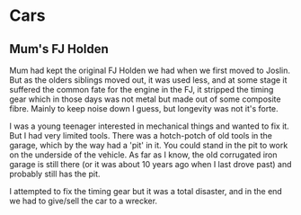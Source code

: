 # Cars

## Mum's FJ Holden
Mum had kept the original FJ Holden we had when we first moved to Joslin. But as the olders siblings moved out, it was used less, and at some stage it suffered the common fate for the engine in the FJ, it stripped the timing gear which in those days was not metal but made out of some composite fibre. Mainly to keep noise down I guess, but longevity was not it's forte.

I was a young teenager interested in mechanical things and wanted to fix it. But I had very limited tools. There was a hotch-potch of old tools in the garage, which by the way had a 'pit' in it. You could stand in the pit to work on the underside of the vehicle. As far as I know, the old corrugated iron garage is still there (or it was about 10 years ago when I last drove past) and probably still has the pit.

I attempted to fix the timing gear but it was a total disaster, and in the end we had to give/sell the car to a wrecker. 
